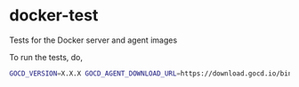 # docker-test
Tests for the Docker server and agent images

To run the tests, do,
```bash
GOCD_VERSION=X.X.X GOCD_AGENT_DOWNLOAD_URL=https://download.gocd.io/binaries/X.X.X-RRRR/generic/go-agent-X.X.X-RRRR.zip bundle exec rake
```
